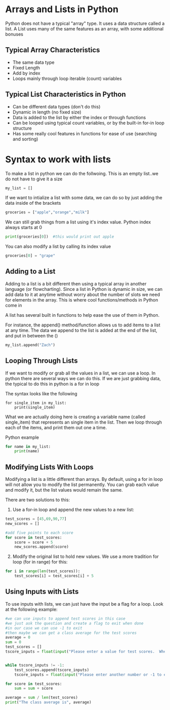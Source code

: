 # Arrays and Lists in Python

Python does not have a typical "array" type.  It uses a data structure called a list.  A List uses many of the same features as an array, with some additional bonuses

## Typical Array Characteristics
- The same data type
- Fixed Length
- Add by index
- Loops mainly through loop iterable (count) variables

## Typical List Characteristics in Python
- Can be different data types (don't do this)
- Dynamic in length (no fixed size)
- Data is added to the list by either the index or through functions
- Can be looped using typical count variables, or by the built-in for-in loop structure
- Has some really cool features in functions for ease of use (searching and sorting)

# Syntax to work with lists
To make a list in python we can do the follwoing.  This is an empty list..we do not have to give it a size

```python
my_list = []
```
If we want to intialize a list with some data, we can do so by just adding the data inside of the brackets

```python
groceries = ["apple","orange","milk"]
```

We can still grab things from a list using it's index value.  Python index always starts at 0

```python
print(groceries[0])  #this would print out apple
```

You can also modify a list by calling its index value

```python
groceries[0] = "grape"
```

## Adding to a List
Adding to a list is a bit different then using a typical array in another language (or flowcharting). Since a list in Python is dynamic in size, we can add data to it at anytime without worry about the number of slots we need for elements in the array.  This is where cool functions/methods in Python come in

A list has several built in functions to help ease the use of them in Python.

For instance, the append() method/function allows us to add items to a list at any time.  The data we append to the list is added at the end of the list, and put in between the ()

```python
my_list.append("Zach")
```

## Looping Through Lists
If we want to modify or grab all the values in a list, we can use a loop.  In python there are several ways we can do this.  If we are just grabbing data, the typical to do this in python is a for in loop

The syntax looks like the following

```
for single_item in my_list:
    print(single_item)
```
What we are actually doing here is creating a variable name (called single_item) that represents an single item in the list.  Then we loop through each of the items, and print them out one a time.

Python example

```python
for name in my_list:
    print(name)
```

## Modifying Lists With Loops
Modifying a list is a little different than arrays.  By default, using a for in loop will not allow you to modify the list permanently.  You can grab each value and modify it, but the list values would remain the same.

There are two solutions to this:

1. Use a for-in loop and append the new values to a new list:

```python
test_scores = [45,69,90,77]
new_scores = []

#add five points to each score
for score in test_scores:
    score = score + 5
    new_scores.append(score)
```

2. Modify the original list to hold new values.  We use a more tradition for loop (for in range) for this:

```python
for i in range(len(test_scores)):
    test_scores[i] = test_scores[i] + 5
```

## Using Inputs with Lists
To use inputs with lists, we can just have the input be a flag for a loop.  Look at the following example:

```python
#we can use inputs to append test scores in this case
#we just ask the question and create a flag to exit when done
#in our case we can use -1 to exit
#then maybe we can get a class average for the test scores
average = 0
sum = 0
test_scores = []
tscore_inputs = float(input("Please enter a value for test scores.  When done press and enter -1 "))


while tscore_inputs != -1:
    test_scores.append(tscore_inputs)
    tscore_inputs = float(input("Please enter another number or -1 to exit "))

for score in test_scores:
    sum = sum + score

average = sum / len(test_scores)
print("The class average is", average)
```